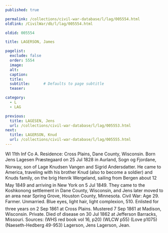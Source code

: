 ```yaml
---
published: true

permalink: /collections/civil-war-database/l/lag/005554.html
oldlink: /CivilWar/db/l/lag/005554.html

oldid: 005554

title: LAGERSON, James

pagelist:
  exclude: false
  order: 5554
  image: 
  alt:
  caption:
  title:
  subtitle:      # Defaults to page subtitle
  teaser:

category: 
  - L 
  - LAG

previous:
  title: LAGESEN, Jens
  url: /collections/civil-war-database/l/lag/005553.html  
next:
  title: LAGERSON, Knud
  url: /collections/civil-war-database/l/lag/005555.html   
---
```

WI 11th Inf Co A. Residence: Cross Plains, Dane County, Wisconsin. Born &#147;Jens Lagesen Pr&aelig;stegaard&#148; on 25 Jul 1828 in Aurland, Sogn og Fjordane, Norway, son of Lage Knudsen Vangen and Sigrid Andersdatter. He came to America, traveling with his brother Knud (also to become a soldier) and Knud&#146;s family, on the brig &#147;Henrik Wergeland&#148;, sailing from Bergen about 12 May 1849 and arriving in New York on 5 Jul 1849. They came to the Koshkonong settlement in Dane County, Wisconsin, and Jens later moved to an area near Spring Grove, Houston County, Minnesota. Civil War: Age 29. Farmer. Unmarried. Blue eyes, light hair, light complexion, 5&#146;10&#148;. Enlisted for three years on 2 Sep 1861 at Cross Plains. Mustered 7 Sep 1861 at Madison, Wisconsin. Private. Died of disease on 30 Jul 1862 at Jefferson Barracks, Missouri. Sources: (WHS red book vol 16, p20) (WLCW p55) (Love p1075) (Naeseth-Hedberg &#146;49-953) &#147;Lagerson, Jens&#148; &#147;Lagerson, Jean&#148;.